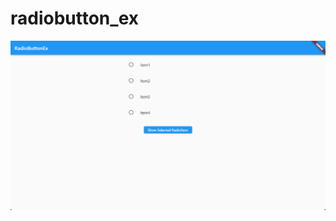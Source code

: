# radiobutton_ex

<img src="https://github.com/nshiraki/flutter-sandbox/blob/main/radiobutton_ex/screenshot/img.gif">
